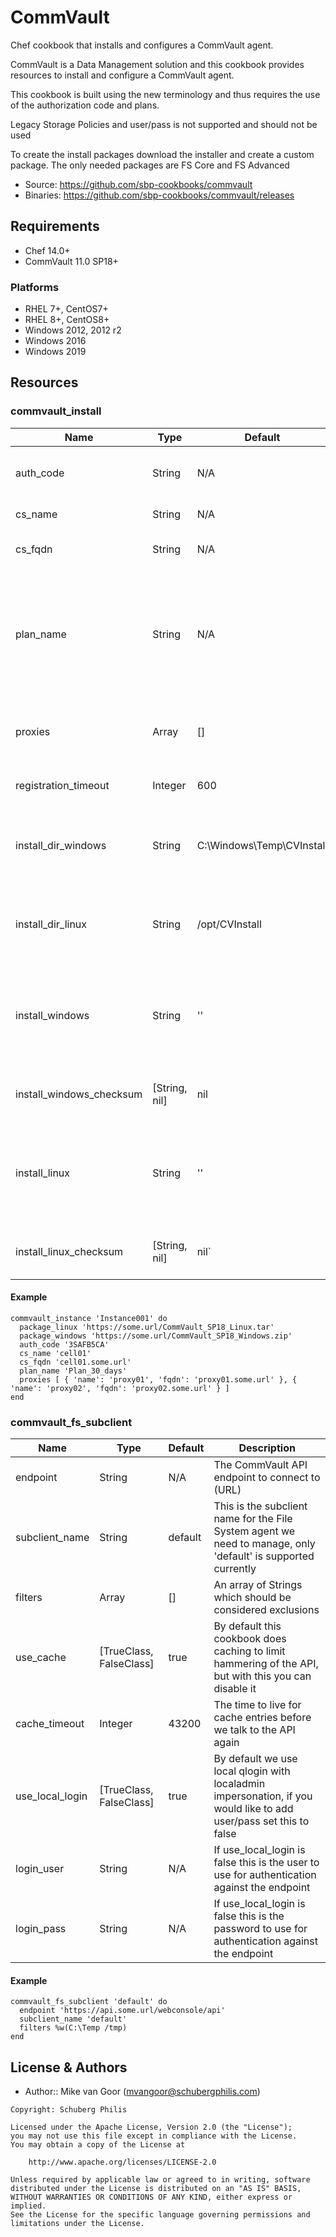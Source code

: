 # CommVault

Chef cookbook that installs and configures a CommVault agent.

CommVault is a Data Management solution and this cookbook provides resources to install and configure a CommVault agent.

This cookbook is built using the new terminology and thus requires the use of the authorization code and plans.

Legacy Storage Policies and user/pass is not supported and should not be used

To create the install packages download the installer and create a custom package.
The only needed packages are FS Core and FS Advanced

* Source: <https://github.com/sbp-cookbooks/commvault>
* Binaries: <https://github.com/sbp-cookbooks/commvault/releases>

## Requirements

* Chef 14.0+
* CommVault 11.0 SP18+

### Platforms

* RHEL 7+, CentOS7+
* RHEL 8+, CentOS8+
* Windows 2012, 2012 r2
* Windows 2016
* Windows 2019

## Resources

### commvault_install

| Name                     | Type          | Default                    | Description                                                                                                                                   |
| -------------------------| --------------| ---------------------------| --------------------------------------------------------------------------------------------------------------------------------------------- |
| auth_code                | String        | N/A                        | The authorization code (either global CommCell or company/tenant)                                                                             |
| cs_name                  | String        | N/A                        | The client name of the CommServe                                                                                                              |
| cs_fqdn                  | String        | N/A                        | The Fully Qualified Domain Name of the CommServe                                                                                              |
| plan_name                | String        | N/A                        | An array of proxies to connect to (connections directly to CommServe are not supported), this expects a hash of fqdn and name per array entry |
| proxies                  | Array         | []                         | Error log location. Defaults to platform specific locations, see libraries/helpers.rb                                                         |
| registration_timeout     | Integer       | 600                        | Timeout to wait for a succesful registration                                                                                                  |
| install_dir_windows      | String        | C:\Windows\Temp\CVInstall  | Location we use to store files and configurations used for installation on windows                                                            |
| install_dir_linux        | String        | /opt/CVInstall             | Location we use to store files and configurations used for installation on Linux                                                              |
| install_windows          | String        | ''                         | This is the location (URL) were we get the .zip package to use during the installation (needs to be FS Core and FS Advanced) on windows       |
| install_windows_checksum | [String, nil] | nil                        | Checksum to verify the file located at the url on windows                                                                                     |
| install_linux            | String        | ''                         | This is the location (URL) were we get the .tar package to use during the installation (needs to be FS Core and FS Advanced) on Linux         |
| install_linux_checksum   | [String, nil] | nil`                       | Checksum to verify the file located at the url on windows                                                                                     |

#### Example

```
commvault_instance 'Instance001' do
  package_linux 'https://some.url/CommVault_SP18_Linux.tar'
  package_windows 'https://some.url/CommVault_SP18_Windows.zip'
  auth_code '3SAFB5CA'
  cs_name 'cell01'
  cs_fqdn 'cell01.some.url'
  plan_name 'Plan_30_days'
  proxies [ { 'name': 'proxy01', 'fqdn': 'proxy01.some.url' }, { 'name': 'proxy02', 'fqdn': 'proxy02.some.url' } ]
end
```

### commvault_fs_subclient

| Name                     | Type                    | Default                    | Description                                                                                                                         |
| -------------------------| ------------------------| ---------------------------| ------------------------------------------------------------------------------------------------------------------------------------|
| endpoint                 | String                  | N/A                        | The CommVault API endpoint to connect to (URL)                                                                                      |
| subclient_name           | String                  | default                    | This is the subclient name for the File System agent we need to manage, only 'default' is supported currently                       |
| filters                  | Array                   | []                         | An array of Strings which should be considered exclusions                                                                           |
| use_cache                | [TrueClass, FalseClass] | true                       | By default this cookbook does caching to limit hammering of the API, but with this you can disable it                               |
| cache_timeout            | Integer                 | 43200                      | The time to live for cache entries before we talk to the API again                                                                  |
| use_local_login          | [TrueClass, FalseClass] | true                       | By default we use local qlogin with localadmin impersonation, if you would like to add user/pass set this to false                  |
| login_user               | String                  | N/A                        | If use_local_login is false this is the user to use for authentication against the endpoint                                         |
| login_pass               | String                  | N/A                        | If use_local_login is false this is the password to use for authentication against the endpoint                                     |

#### Example

```
commvault_fs_subclient 'default' do
  endpoint 'https://api.some.url/webconsole/api'
  subclient_name 'default'
  filters %w(C:\Temp /tmp)
end
```

## License & Authors

* Author:: Mike van Goor ([mvangoor@schubergphilis.com](mailto:mvangoor@schubergphilis.com))

```text
Copyright: Schuberg Philis

Licensed under the Apache License, Version 2.0 (the "License");
you may not use this file except in compliance with the License.
You may obtain a copy of the License at

    http://www.apache.org/licenses/LICENSE-2.0

Unless required by applicable law or agreed to in writing, software
distributed under the License is distributed on an "AS IS" BASIS,
WITHOUT WARRANTIES OR CONDITIONS OF ANY KIND, either express or implied.
See the License for the specific language governing permissions and
limitations under the License.
```
